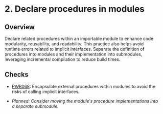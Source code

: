 # 2. Declare procedures in modules

## Overview

Declare related procedures within an importable module to enhance code
modularity, reusability, and readability. This practice also helps avoid
runtime errors related to implicit interfaces. Separate the definition of
procedures into modules and their implementation into submodules, leveraging
incremental compilation to reduce build times.

## Checks

- [PWR068](https://github.com/codee-com/open-catalog/blob/main/Checks/PWR068):
  Encapsulate external procedures within modules to avoid the risks of calling
  implicit interfaces.

- _Planned: Consider moving the module's procedure implementations into a
  separate submodule._
